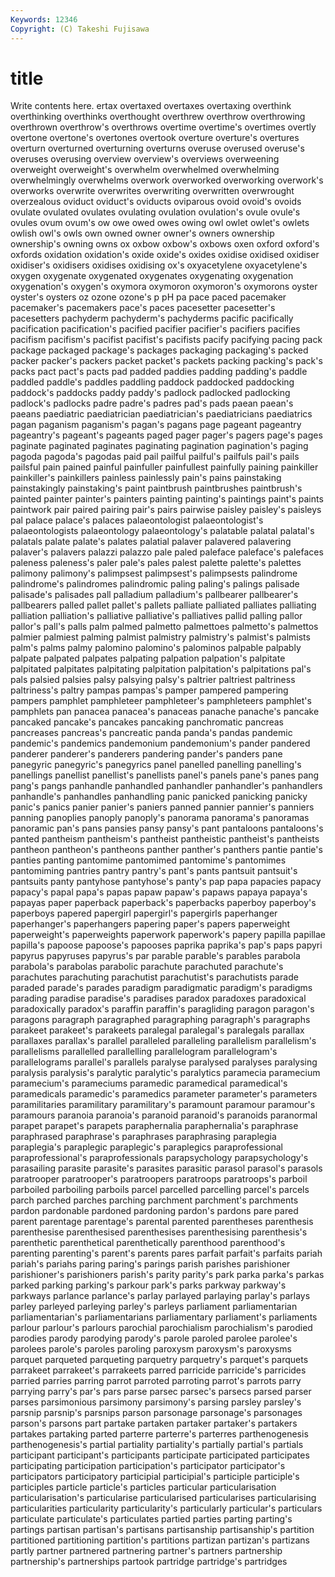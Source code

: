 ```yaml
---
Keywords: 12346 
Copyright: (C) Takeshi Fujisawa
---
```


# title

Write contents here.
ertax overtaxed overtaxes overtaxing overthink overthinking overthinks overthought
overthrew overthrow overthrowing overthrown overthrow's overthrows overtime overtime's overtimes overtly
overtone overtone's overtones overtook overture overture's overtures overturn overturned overturning
overturns overuse overused overuse's overuses overusing overview overview's overviews overweening
overweight overweight's overwhelm overwhelmed overwhelming overwhelmingly overwhelms overwork overworked overworking
overwork's overworks overwrite overwrites overwriting overwritten overwrought overzealous oviduct oviduct's
oviducts oviparous ovoid ovoid's ovoids ovulate ovulated ovulates ovulating ovulation
ovulation's ovule ovule's ovules ovum ovum's ow owe owed owes
owing owl owlet owlet's owlets owlish owl's owls own owned
owner owner's owners ownership ownership's owning owns ox oxbow oxbow's
oxbows oxen oxford oxford's oxfords oxidation oxidation's oxide oxide's oxides
oxidise oxidised oxidiser oxidiser's oxidisers oxidises oxidising ox's oxyacetylene oxyacetylene's
oxygen oxygenate oxygenated oxygenates oxygenating oxygenation oxygenation's oxygen's oxymora oxymoron
oxymoron's oxymorons oyster oyster's oysters oz ozone ozone's p pH
pa pace paced pacemaker pacemaker's pacemakers pace's paces pacesetter pacesetter's
pacesetters pachyderm pachyderm's pachyderms pacific pacifically pacification pacification's pacified pacifier
pacifier's pacifiers pacifies pacifism pacifism's pacifist pacifist's pacifists pacify pacifying
pacing pack package packaged package's packages packaging packaging's packed packer
packer's packers packet packet's packets packing packing's pack's packs pact
pact's pacts pad padded paddies padding padding's paddle paddled paddle's
paddles paddling paddock paddocked paddocking paddock's paddocks paddy paddy's padlock
padlocked padlocking padlock's padlocks padre padre's padres pad's pads paean
paean's paeans paediatric paediatrician paediatrician's paediatricians paediatrics pagan paganism paganism's
pagan's pagans page pageant pageantry pageantry's pageant's pageants paged pager
pager's pagers page's pages paginate paginated paginates paginating pagination pagination's
paging pagoda pagoda's pagodas paid pail pailful pailful's pailfuls pail's
pails pailsful pain pained painful painfuller painfullest painfully paining painkiller
painkiller's painkillers painless painlessly pain's pains painstaking painstakingly painstaking's paint
paintbrush paintbrushes paintbrush's painted painter painter's painters painting painting's paintings
paint's paints paintwork pair paired pairing pair's pairs pairwise paisley
paisley's paisleys pal palace palace's palaces palaeontologist palaeontologist's palaeontologists palaeontology
palaeontology's palatable palatal palatal's palatals palate palate's palates palatial palaver
palavered palavering palaver's palavers palazzi palazzo pale paled paleface paleface's
palefaces paleness paleness's paler pale's pales palest palette palette's palettes
palimony palimony's palimpsest palimpsest's palimpsests palindrome palindrome's palindromes palindromic paling
paling's palings palisade palisade's palisades pall palladium palladium's pallbearer pallbearer's
pallbearers palled pallet pallet's pallets palliate palliated palliates palliating palliation
palliation's palliative palliative's palliatives pallid palling pallor pallor's pall's palls
palm palmed palmetto palmettoes palmetto's palmettos palmier palmiest palming palmist
palmistry palmistry's palmist's palmists palm's palms palmy palomino palomino's palominos
palpable palpably palpate palpated palpates palpating palpation palpation's palpitate palpitated
palpitates palpitating palpitation palpitation's palpitations pal's pals palsied palsies palsy
palsying palsy's paltrier paltriest paltriness paltriness's paltry pampas pampas's pamper
pampered pampering pampers pamphlet pamphleteer pamphleteer's pamphleteers pamphlet's pamphlets pan
panacea panacea's panaceas panache panache's pancake pancaked pancake's pancakes pancaking
panchromatic pancreas pancreases pancreas's pancreatic panda panda's pandas pandemic pandemic's
pandemics pandemonium pandemonium's pander pandered panderer panderer's panderers pandering pander's
panders pane panegyric panegyric's panegyrics panel panelled panelling panelling's panellings
panellist panellist's panellists panel's panels pane's panes pang pang's pangs
panhandle panhandled panhandler panhandler's panhandlers panhandle's panhandles panhandling panic panicked
panicking panicky panic's panics panier panier's paniers panned pannier pannier's
panniers panning panoplies panoply panoply's panorama panorama's panoramas panoramic pan's
pans pansies pansy pansy's pant pantaloons pantaloons's panted pantheism pantheism's
pantheist pantheistic pantheist's pantheists pantheon pantheon's pantheons panther panther's panthers
pantie pantie's panties panting pantomime pantomimed pantomime's pantomimes pantomiming pantries
pantry pantry's pant's pants pantsuit pantsuit's pantsuits panty pantyhose pantyhose's
panty's pap papa papacies papacy papacy's papal papa's papas papaw
papaw's papaws papaya papaya's papayas paper paperback paperback's paperbacks paperboy
paperboy's paperboys papered papergirl papergirl's papergirls paperhanger paperhanger's paperhangers papering
paper's papers paperweight paperweight's paperweights paperwork paperwork's papery papilla papillae
papilla's papoose papoose's papooses paprika paprika's pap's paps papyri papyrus
papyruses papyrus's par parable parable's parables parabola parabola's parabolas parabolic
parachute parachuted parachute's parachutes parachuting parachutist parachutist's parachutists parade paraded
parade's parades paradigm paradigmatic paradigm's paradigms parading paradise paradise's paradises
paradox paradoxes paradoxical paradoxically paradox's paraffin paraffin's paragliding paragon paragon's
paragons paragraph paragraphed paragraphing paragraph's paragraphs parakeet parakeet's parakeets paralegal
paralegal's paralegals parallax parallaxes parallax's parallel paralleled paralleling parallelism parallelism's
parallelisms parallelled parallelling parallelogram parallelogram's parallelograms parallel's parallels paralyse paralysed
paralyses paralysing paralysis paralysis's paralytic paralytic's paralytics paramecia paramecium paramecium's
parameciums paramedic paramedical paramedical's paramedicals paramedic's paramedics parameter parameter's parameters
paramilitaries paramilitary paramilitary's paramount paramour paramour's paramours paranoia paranoia's paranoid
paranoid's paranoids paranormal parapet parapet's parapets paraphernalia paraphernalia's paraphrase paraphrased
paraphrase's paraphrases paraphrasing paraplegia paraplegia's paraplegic paraplegic's paraplegics paraprofessional paraprofessional's
paraprofessionals parapsychology parapsychology's parasailing parasite parasite's parasites parasitic parasol parasol's
parasols paratrooper paratrooper's paratroopers paratroops paratroops's parboil parboiled parboiling parboils
parcel parcelled parcelling parcel's parcels parch parched parches parching parchment
parchment's parchments pardon pardonable pardoned pardoning pardon's pardons pare pared
parent parentage parentage's parental parented parentheses parenthesis parenthesise parenthesised parenthesises
parenthesising parenthesis's parenthetic parenthetical parenthetically parenthood parenthood's parenting parenting's parent's
parents pares parfait parfait's parfaits pariah pariah's pariahs paring paring's
parings parish parishes parishioner parishioner's parishioners parish's parity parity's park
parka parka's parkas parked parking parking's parkour park's parks parkway
parkway's parkways parlance parlance's parlay parlayed parlaying parlay's parlays parley
parleyed parleying parley's parleys parliament parliamentarian parliamentarian's parliamentarians parliamentary parliament's
parliaments parlour parlour's parlours parochial parochialism parochialism's parodied parodies parody
parodying parody's parole paroled parolee parolee's parolees parole's paroles paroling
paroxysm paroxysm's paroxysms parquet parqueted parqueting parquetry parquetry's parquet's parquets
parrakeet parrakeet's parrakeets parred parricide parricide's parricides parried parries parring
parrot parroted parroting parrot's parrots parry parrying parry's par's pars
parse parsec parsec's parsecs parsed parser parses parsimonious parsimony parsimony's
parsing parsley parsley's parsnip parsnip's parsnips parson parsonage parsonage's parsonages
parson's parsons part partake partaken partaker partaker's partakers partakes partaking
parted parterre parterre's parterres parthenogenesis parthenogenesis's partial partiality partiality's partially
partial's partials participant participant's participants participate participated participates participating participation
participation's participator participator's participators participatory participial participial's participle participle's participles
particle particle's particles particular particularisation particularisation's particularise particularised particularises particularising
particularities particularity particularity's particularly particular's particulars particulate particulate's particulates partied
parties parting parting's partings partisan partisan's partisans partisanship partisanship's partition
partitioned partitioning partition's partitions partizan partizan's partizans partly partner partnered
partnering partner's partners partnership partnership's partnerships partook partridge partridge's partridges

